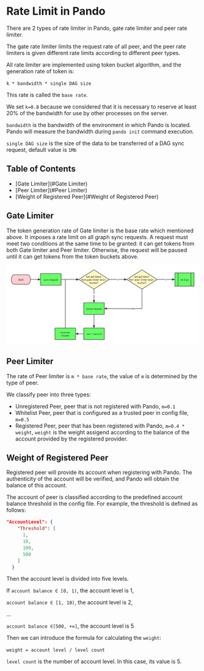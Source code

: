 # Rate Limit in Pando

There are 2 types of rate limiter in Pando, gate rate limiter and  peer rate limiter.

The gate rate limiter limits the request rate of all peer, and the peer rate limiters is given different rate limits according to different peer types.

All rate limiter are implemented using token bucket algorithm, and the generation rate of token is:

`k * bandwidth * single DAG size`

This rate is called the `base rate`.

We set `k=0.8` because we considered that it is necessary to reserve at least 20% of the bandwidth for use by other processes on the server.

`bandwidth` is the bandwidth of the environment in which Pando is located. Pando will measure the bandwidth during `pando init` command execution.

`single DAG size` is the size of the data to be transferred of a DAG sync request, default value is `1Mb`

## Table of Contents

- [Gate Limiter](#Gate Limiter)
- [Peer Limiter](#Peer Limiter)
- [Weight of Registered Peer](#Weight of Registered Peer)



## Gate Limiter

The token generation rate of Gate limiter is the base rate which mentioned above. It imposes a rate limit on all graph sync requests. A request must meet two conditions at the same time to be granted: it can get tokens from both Gate limiter and Peer limiter. Otherwise, the request will be paused until it can get tokens from the token buckets above.

![pando rate limit (2)](https://raw.githubusercontent.com/bsjohnson01/resources/master/pando%20rate%20limit%20(2).png)

## Peer Limiter

The rate of Peer limiter  is `m * base rate`, the value of `m` is determined by the type of peer.

We classify peer into three types:

- Unregistered Peer, peer that is not registered with Pando, `m=0.1`
- Whitelist Peer, peer that is configured as a trusted peer in config file, `m=0.5`
- Registered Peer, peer that has been registered with Pando, `m=0.4 * weight`, `weight` is the weight assigend according to the balance of the account provided by the registered provider.



## Weight of Registered Peer

Registered peer will provide its account when registering with Pando. The authenticity of the account will be verified, and Pando will obtain the balance of this account.

The account of peer is classified according to the predefined account balance threshold in the config file. For example, the threshold is defined as follows:

```json
"AccountLevel": {
    "Threshold": [
      1,
      10,
      100,
      500
    ]
  }
```

Then the account level is divided into five levels.

If `account balance ∈ [0, 1)`, the account level is 1, 

`account balance ∈ [1, 10)`, the account level is 2,

...

`account balance ∈[500, +∞]`, the account level is 5

Then we can introduce the formula for calculating the `weight`:

`weight = account level / level count`

`level count` is the number of account level. In this case, its value is 5.

